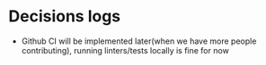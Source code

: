 # Decisions logs

* Github CI will be implemented later(when we have more people contributing), running linters/tests locally is fine for now
